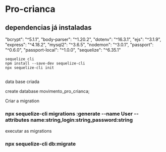 # Pro-crianca

## dependencias já instaladas
   "bcrypt": "^5.1.1",
    "body-parser": "^1.20.2",
    "dotenv": "^16.3.1",
    "ejs": "^3.1.9",
    "express": "^4.18.2",
    "mysql2": "^3.6.5",
    "nodemon": "^3.0.1",
    "passport": "^0.6.0",
    "passport-local": "^1.0.0",
    "sequelize": "^6.35.1"

    sequelize cli
    npm install --save-dev sequelize-cli
    npx sequelize-cli init
##
data base criada

create database movimento_pro_crianca;

 Criar a migration
### npx sequelize-cli migrations :generate --name User --attributes name:string,login:string,password:string

executar as migrations

### npx sequelize-cli db:migrate   